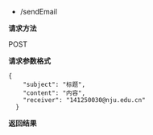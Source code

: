  - /sendEmail

**请求方法**

POST

**请求参数格式**

```
{
    "subject": "标题",
    "content": "内容",
    "receiver": "141250030@nju.edu.cn"
  }
```

**返回结果**